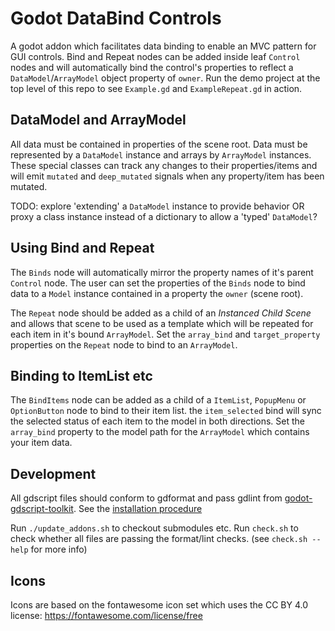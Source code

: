 # Godot DataBind Controls

A godot addon which facilitates data binding to enable an MVC pattern for GUI controls. Bind and Repeat nodes can be added inside leaf `Control` nodes and will automatically bind the control's properties to reflect a `DataModel`/`ArrayModel` object property of `owner`. Run the demo project at the top level of this repo to see `Example.gd` and `ExampleRepeat.gd` in action.

## DataModel and ArrayModel

All data must be contained in properties of the scene root. Data must be represented by a `DataModel` instance and arrays by `ArrayModel` instances. These special classes can track any changes to their properties/items and will emit `mutated` and `deep_mutated` signals when any property/item has been mutated.

TODO:  explore 'extending' a `DataModel` instance to provide behavior OR proxy a class instance instead of a dictionary to allow a 'typed' `DataModel`?

## Using Bind and Repeat

The `Binds` node will automatically mirror the property names of it's parent `Control` node. The user can set the properties of the `Binds` node to bind data to a `Model` instance contained in a property the `owner` (scene root).

The `Repeat` node should be added as a child of an _Instanced Child Scene_ and allows that scene to be used as a template which will be repeated for each item in it's bound `ArrayModel`. Set the `array_bind` and `target_property` properties on the `Repeat` node to bind to an `ArrayModel`.

## Binding to ItemList etc

The `BindItems` node can be added as a child of a `ItemList`, `PopupMenu` or `OptionButton` node to bind to their item list. the `item_selected` bind will sync the selected status of each item to the model in both directions. Set the `array_bind` property to the model path for the `ArrayModel` which contains your item data.

## Development

All gdscript files should conform to gdformat and pass gdlint from [godot-gdscript-toolkit](https://github.com/Scony/godot-gdscript-toolkit). See the [installation procedure](https://github.com/Scony/godot-gdscript-toolkit#installation)

Run `./update_addons.sh` to checkout submodules etc. Run `check.sh` to check whether all files are passing the format/lint checks. (see `check.sh --help` for more info)


## Icons

Icons are based on the fontawesome icon set which uses the CC BY 4.0 license:
https://fontawesome.com/license/free
